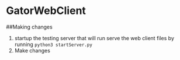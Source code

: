 # GatorWebClient

##Making changes

1. startup the testing server that will run serve the web client files by running `python3 startServer.py`
2. Make changes
